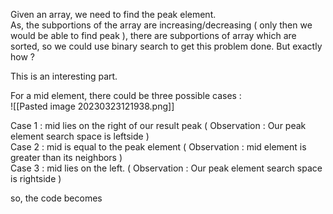 Given an array, we need to find the peak element.  
As, the subportions of the array are increasing/decreasing ( only then we would be able to find peak ), there are subportions of array which are sorted, so we could use binary search to get this problem done. But exactly how ?

This is an interesting part.

For a mid element, there could be three possible cases :  
![[Pasted image 20230323121938.png]]

Case 1 : mid lies on the right of our result peak ( Observation : Our peak element search space is leftside )  
Case 2 : mid is equal to the peak element ( Observation : mid element is greater than its neighbors )  
Case 3 : mid lies on the left. ( Observation : Our peak element search space is rightside )

so, the code becomes